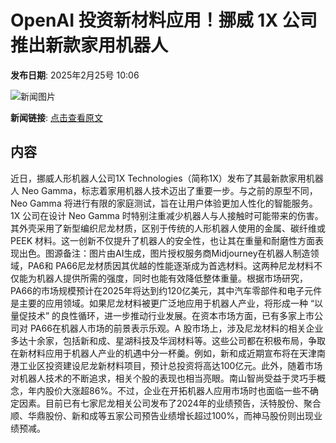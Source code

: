 # OpenAI 投资新材料应用！挪威 1X 公司推出新款家用机器人

**发布日期**: 2025年2月25号 10:06

![新闻图片](https://pic.chinaz.com/picmap/202501251530244220_9.jpg)

**新闻链接**: [点击查看原文](https://www.aibase.com/zh/news/15680)

## 内容

近日，挪威人形机器人公司1X Technologies（简称1X）发布了其最新款家用机器人 Neo Gamma，标志着家用机器人技术迈出了重要一步。与之前的原型不同，Neo Gamma 将进行有限的家庭测试，旨在让用户体验更加人性化的智能服务。1X 公司在设计 Neo Gamma 时特别注重减少机器人与人接触时可能带来的伤害。其外壳采用了新型编织尼龙材质，区别于传统的人形机器人使用的金属、碳纤维或 PEEK 材料。这一创新不仅提升了机器人的安全性，也让其在重量和耐磨性方面表现出色。图源备注：图片由AI生成，图片授权服务商Midjourney在机器人制造领域，PA6和 PA66尼龙材质因其优越的性能逐渐成为首选材料。这两种尼龙材料不仅能为机器人提供所需的强度，同时也能有效降低整体重量。根据市场研究，PA66的市场规模预计在2025年将达到约120亿美元，其中汽车零部件和电子元件是主要的应用领域。如果尼龙材料被更广泛地应用于机器人产业，将形成一种 “以量促技术” 的良性循环，进一步推动行业发展。在资本市场方面，已有多家上市公司对 PA66在机器人市场的前景表示乐观。A 股市场上，涉及尼龙材料的相关企业多达十余家，包括新和成、星湖科技及华润材料等。这些公司都在积极布局，争取在新材料应用于机器人产业的机遇中分一杯羹。例如，新和成近期宣布将在天津南港工业区投资建设尼龙新材料项目，预计总投资将高达100亿元。此外，随着市场对机器人技术的不断追求，相关个股的表现也相当亮眼。南山智尚受益于灵巧手概念，年内股价大涨超86%。不过，企业在开拓机器人应用市场时也面临一些不确定因素。目前已有七家尼龙相关公司发布了2024年的业绩预告，沃特股份、聚合顺、华鼎股份、新和成等五家公司预告业绩增长超过100%，而神马股份则出现业绩预减。
